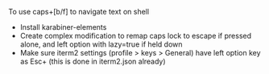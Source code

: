 To use caps+[b/f] to navigate text on shell
* Install karabiner-elements
* Create complex modification to remap caps lock to escape if pressed alone, and left option with lazy=true if held down
* Make sure iterm2 settings (profile > keys > General) have left option key as Esc+ (this is done in iterm2.json already)
